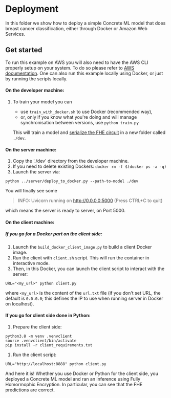 # Deployment

In this folder we show how to deploy a simple Concrete ML model that does breast cancer classification, either through Docker or Amazon Web Services.

## Get started

To run this example on AWS you will also need to have the AWS CLI properly setup on your system.
To do so please refer to [AWS documentation](https://docs.aws.amazon.com/cli/latest/userguide/cli-configure-quickstart.html).
One can also run this example locally using Docker, or just by running the scripts locally.

#### On the developer machine:

1. To train your model you can

   - use `train_with_docker.sh` to use Docker (recommended way),
   - or, only if you know what you're doing and will manage synchronisation between versions, use `python train.py`

   This will train a model and [serialize the FHE circuit](../../../docs/guides/client_server.md) in a new folder called `./dev`.

#### On the server machine:

1. Copy the './dev' directory from the developer machine.
1. If you need to delete existing Dockers: `docker rm -f $(docker ps -a -q)`
1. Launch the server via:

```
python ../server/deploy_to_docker.py --path-to-model ./dev
```

You will finally see some

> INFO:     Uvicorn running on http://0.0.0.0:5000 (Press CTRL+C to quit)

which means the server is ready to server, on Port 5000.

#### On the client machine:

##### If you go for a Docker part on the client side:

1. Launch the `build_docker_client_image.py` to build a client Docker image.
1. Run the client with `client.sh` script. This will run the container in interactive mode.
1. Then, in this Docker, you can launch the client script to interact with the server:

```
URL="<my_url>" python client.py
```

where `<my_url>` is the content of the `url.txt` file (if you don't set URL, the default is `0.0.0.0`; this defines the IP to use when running server in Docker on localhost).

#### If you go for client side done in Python:

1. Prepare the client side:

```
python3.8 -m venv .venvclient
source .venvclient/bin/activate
pip install -r client_requirements.txt
```

1. Run the client script:

```
URL="http://localhost:8888" python client.py
```

And here it is! Whether you use Docker or Python for the client side, you deployed a Concrete ML model and ran an inference using Fully Homormophic Encryption. In particular, you can see that the FHE predictions are correct.
